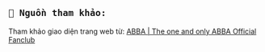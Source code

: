## `📖 Nguồn tham khảo:`

Tham khảo giao diện trang web từ: [ABBA | The one and only ABBA Official Fanclub](https://abbasite.com/)

